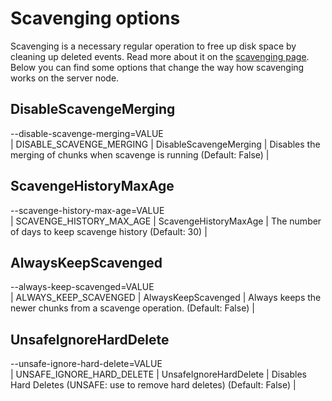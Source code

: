 # Scavenging options

Scavenging is a necessary regular operation to free up disk space by cleaning up deleted events. Read more about it on the [scavenging page](../operations/scavenging.md). Below you can find some options that change the way how scavenging works on the server node.

## DisableScavengeMerging

--disable-scavenge-merging=VALUE<br/> | DISABLE_SCAVENGE_MERGING | DisableScavengeMerging | Disables the merging of chunks when scavenge is running (Default: False) |

## ScavengeHistoryMaxAge

--scavenge-history-max-age=VALUE<br/> | SCAVENGE_HISTORY_MAX_AGE | ScavengeHistoryMaxAge | The number of days to keep scavenge history (Default: 30) |

## AlwaysKeepScavenged

--always-keep-scavenged=VALUE<br/> | ALWAYS_KEEP_SCAVENGED | AlwaysKeepScavenged | Always keeps the newer chunks from a scavenge operation. (Default: False) |

## UnsafeIgnoreHardDelete

--unsafe-ignore-hard-delete=VALUE<br/> | UNSAFE_IGNORE_HARD_DELETE | UnsafeIgnoreHardDelete | Disables Hard Deletes (UNSAFE: use to remove hard deletes) (Default: False) |
